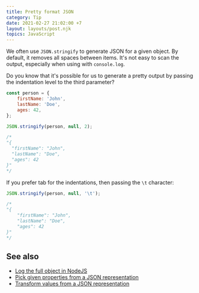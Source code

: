 ```yaml
---
title: Pretty format JSON
category: Tip
date: 2021-02-27 21:02:00 +7
layout: layouts/post.njk
topics: JavaScript
---
```


We often use `JSON.stringify` to generate JSON for a given object. By default, it removes all spaces between items. It's not easy to scan the output, especially when using with `console.log`.

Do you know that it's possible for us to generate a pretty output by passing the indentation level to the third parameter?

```js
const person = {
    firstName: 'John',
    lastName: 'Doe',
    ages: 42,
};

JSON.stringify(person, null, 2);

/*
"{
  "firstName": "John",
  "lastName": "Doe",
  "ages": 42
}"
*/
```

If you prefer tab for the indentations, then passing the `\t` character:

```js
JSON.stringify(person, null, '\t');

/*
"{
	"firstName": "John",
	"lastName": "Doe",
	"ages": 42
}"
*/
```

## See also

-   [Log the full object in NodeJS](/log-the-full-object-in-nodejs)
-   [Pick given properties from a JSON representation](/pick-given-properties-from-a-json-representation)
-   [Transform values from a JSON representation](/transform-values-from-a-json-representation)
